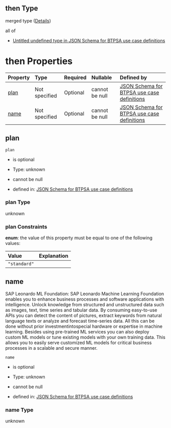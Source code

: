 ## then Type

merged type ([Details](btpsa-usecase-properties-services-items-allof-1-then-allof-61-then.md))

all of

*   [Untitled undefined type in JSON Schema for BTPSA use case definitions](btpsa-usecase-properties-services-items-allof-1-then-allof-61-then-allof-0.md "check type definition")

# then Properties

| Property      | Type          | Required | Nullable       | Defined by                                                                                                                                                                                                            |
| :------------ | :------------ | :------- | :------------- | :-------------------------------------------------------------------------------------------------------------------------------------------------------------------------------------------------------------------- |
| [plan](#plan) | Not specified | Optional | cannot be null | [JSON Schema for BTPSA use case definitions](btpsa-usecase-properties-services-items-allof-1-then-allof-61-then-properties-plan.md "undefined#/properties/services/items/allOf/1/then/allOf/61/then/properties/plan") |
| [name](#name) | Not specified | Optional | cannot be null | [JSON Schema for BTPSA use case definitions](btpsa-usecase-properties-services-items-allof-1-then-allof-61-then-properties-name.md "undefined#/properties/services/items/allOf/1/then/allOf/61/then/properties/name") |

## plan



`plan`

*   is optional

*   Type: unknown

*   cannot be null

*   defined in: [JSON Schema for BTPSA use case definitions](btpsa-usecase-properties-services-items-allof-1-then-allof-61-then-properties-plan.md "undefined#/properties/services/items/allOf/1/then/allOf/61/then/properties/plan")

### plan Type

unknown

### plan Constraints

**enum**: the value of this property must be equal to one of the following values:

| Value        | Explanation |
| :----------- | :---------- |
| `"standard"` |             |

## name

SAP Leonardo ML Foundation: SAP Leonardo Machine Learning Foundation enables you to enhance business processes and software applications with intelligence. Unlock knowledge from structured and unstructured data such as images, text, time series and tabular data. By consuming easy-to-use APIs you can detect the content of pictures, extract keywords from natural language texts or analyze and forecast time-series data. All this can be done without prior investmentintospecial hardware or expertise in machine learning. Besides using pre-trained ML services you can also deploy custom ML models or tune existing models with your own training data. This allows you to easily serve customized ML models for critical business processes in a scalable and secure manner.

`name`

*   is optional

*   Type: unknown

*   cannot be null

*   defined in: [JSON Schema for BTPSA use case definitions](btpsa-usecase-properties-services-items-allof-1-then-allof-61-then-properties-name.md "undefined#/properties/services/items/allOf/1/then/allOf/61/then/properties/name")

### name Type

unknown
